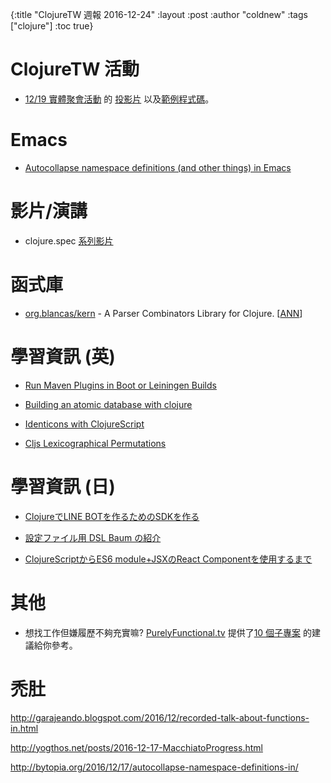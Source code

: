 {:title "ClojureTW 週報 2016-12-24"
:layout :post
:author "coldnew"
:tags  ["clojure"]
:toc true}

# ClojureTW 活動

* [12/19 實體聚會活動](https://www.meetup.com/Clojure-tw/events/235951132/) 的 [投影片](https://lovecankill.com/talks/intro-spec.html) 以及[範例程式碼](https://github.com/cataska/spec-talks/blob/master/src/spec_talks/intro.clj)。

# Emacs

* [Autocollapse namespace definitions (and other things) in Emacs](http://bytopia.org/2016/12/17/autocollapse-namespace-definitions-in/)

# 影片/演講

* clojure.spec [系列影片](https://www.reddit.com/r/Clojure/comments/5izvmg/clojure_spec_screencast_series/)


# 函式庫

* [org.blancas/kern](https://github.com/blancas/kern) -  A Parser Combinators Library for Clojure. [[ANN](https://groups.google.com/forum/#!msg/clojure/4aDUQfR9IaM/PuWrQbWyEAAJ)]

# 學習資訊 (英)

* [Run Maven Plugins in Boot or Leiningen Builds](https://bigsolutions.io/2016/12/14/run-maven-plugins-in-boot-or-leiningen-builds/)

* [Building an atomic database with clojure](http://spootnik.org/entries/2016/12/17_building-an-atomic-database-with-clojure.html)

* [Identicons with ClojureScript](http://darrennewton.com/2016/12/17/identicons-with-clojurescript/)

* [Cljs Lexicographical Permutations](http://www.upgradingdave.com/blog/posts/2016-12-17-permutation.html)

# 學習資訊 (日)

* [ClojureでLINE BOTを作るためのSDKを作る](http://qiita.com/xorphitus/items/2df261ac5951d09a436b)

* [設定ファイル用 DSL Baum の紹介](http://qiita.com/rfkm/items/0e38a0d81325f17e7653)

* [ClojureScriptからES6 module+JSXのReact Componentを使用するまで](http://qiita.com/If_I_were_boxp/items/cf5e1eb847afa2925cf1)

# 其他

* 想找工作但嫌履歷不夠充實嘛? [PurelyFunctional.tv](https://purelyfunctional.tv) 提供了[10 個子專案](https://purelyfunctional.tv/functional-programming-career-guide/10-side-projects-resume/) 的建議給你參考。

# 禿肚

http://garajeando.blogspot.com/2016/12/recorded-talk-about-functions-in.html

http://yogthos.net/posts/2016-12-17-MacchiatoProgress.html

http://bytopia.org/2016/12/17/autocollapse-namespace-definitions-in/
